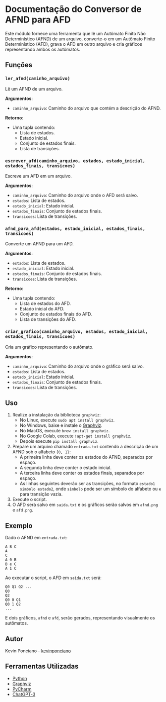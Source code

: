 # Documentação do Conversor de AFND para AFD

Este módulo fornece uma ferramenta que lê um Autômato Finito Não Determinístico (AFND) de um arquivo, converte-o em um Autômato Finito Determinístico (AFD), grava o AFD em outro arquivo e cria gráficos representando ambos os autômatos.

## Funções

### `ler_afnd(caminho_arquivo)`

Lê um AFND de um arquivo.

**Argumentos**:
- `caminho_arquivo`: Caminho do arquivo que contém a descrição do AFND.

**Retorno**:
- Uma tupla contendo:
  - Lista de estados.
  - Estado inicial.
  - Conjunto de estados finais.
  - Lista de transições.

### `escrever_afd(caminho_arquivo, estados, estado_inicial, estados_finais, transicoes)`

Escreve um AFD em um arquivo.

**Argumentos**:
- `caminho_arquivo`: Caminho do arquivo onde o AFD será salvo.
- `estados`: Lista de estados.
- `estado_inicial`: Estado inicial.
- `estados_finais`: Conjunto de estados finais.
- `transicoes`: Lista de transições.

### `afnd_para_afd(estados, estado_inicial, estados_finais, transicoes)`

Converte um AFND para um AFD.

**Argumentos**:
- `estados`: Lista de estados.
- `estado_inicial`: Estado inicial.
- `estados_finais`: Conjunto de estados finais.
- `transicoes`: Lista de transições.

**Retorno**:
- Uma tupla contendo:
  - Lista de estados do AFD.
  - Estado inicial do AFD.
  - Conjunto de estados finais do AFD.
  - Lista de transições do AFD.

### `criar_grafico(caminho_arquivo, estados, estado_inicial, estados_finais, transicoes)`

Cria um gráfico representando o autômato.

**Argumentos**:
- `caminho_arquivo`: Caminho do arquivo onde o gráfico será salvo.
- `estados`: Lista de estados.
- `estado_inicial`: Estado inicial.
- `estados_finais`: Conjunto de estados finais.
- `transicoes`: Lista de transições.

## Uso

1. Realize a instalação da biblioteca `graphviz`:
   - No Linux, execute `sudo apt install graphviz`.
   - No Windows, baixe e instale o [Graphviz](https://graphviz.org/download/).
   - No MacOS, execute `brew install graphviz`.
   - No Google Colab, execute `!apt-get install graphviz`.
   - Depois execute `pip install graphviz`.
2. Prepare um arquivo chamado `entrada.txt` contendo a descrição de um AFND sob o alfabeto `{0, 1}`:
   - A primeira linha deve conter os estados do AFND, separados por espaço.
   - A segunda linha deve conter o estado inicial.
   - A terceira linha deve conter os estados finais, separados por espaço.
   - As linhas seguintes deverão ser as transições, no formato `estado1 simbolo estado2`, onde `simbolo` pode ser um símbolo do alfabeto ou `e` para transição vazia.
3. Execute o script.
4. O AFD será salvo em `saida.txt` e os gráficos serão salvos em `afnd.png` e `afd.png`.

## Exemplo

Dado o AFND em `entrada.txt`:
```
A B C
A
C
A 0 B
B e C
A 1 C
```

Ao executar o script, o AFD em `saida.txt` será:
```
Q0 Q1 Q2 ...
Q0
Q2
Q0 0 Q1
Q0 1 Q2
...
```

E dois gráficos, `afnd` e `afd`, serão gerados, representando visualmente os autômatos.

## Autor
Kevin Ponciano - [kevinponciano](https://github.com/kevin-ponciano)

## Ferramentas Utilizadas
- [Python](https://www.python.org/)
- [Graphviz](https://graphviz.org/)
- [PyCharm](https://www.jetbrains.com/pt-br/pycharm/)
- [ChatGPT-3](https://chat.openai.com/)